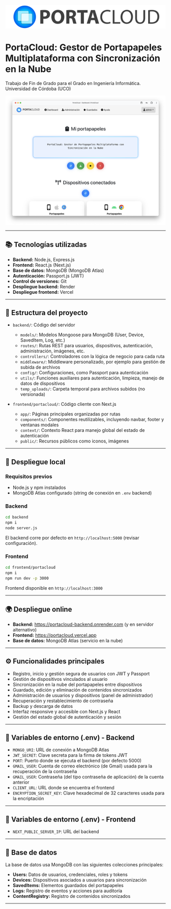 
![Logo de PortaCloud](frontend/portacloud/public/logo_horizontal.png)
# PortaCloud: Gestor de Portapapeles Multiplataforma con Sincronización en la Nube  
Trabajo de Fin de Grado para el Grado en Ingeniería Informática. Universidad de Córdoba (UCO)

![Captura del Dashbboard de PortaCloud](frontend/portacloud/public/captura.png)

---

## 📚 Tecnologías utilizadas

- **Backend:** Node.js, Express.js  
- **Frontend:** React.js (Next.js)  
- **Base de datos:** MongoDB (MongoDB Atlas)  
- **Autenticación:** Passport.js (JWT)  
- **Control de versiones:** Git  
- **Despliegue backend:** Render  
- **Despliegue frontend:** Vercel  

---

## 🌳 Estructura del proyecto

- `backend/`: Código del servidor  
  - `models/`: Modelos Mongoose para MongoDB (User, Device, SavedItem, Log, etc.)  
  - `routes/`: Rutas REST para usuarios, dispositivos, autenticación, administración, imágenes, etc.  
  - `controllers/`: Controladores con la lógica de negocio para cada ruta  
  - `middleware/`: Middleware personalizado, por ejemplo para gestión de subida de archivos  
  - `config/`: Configuraciones, como Passport para autenticación  
  - `utils/`: Funciones auxiliares para autenticación, limpieza, manejo de datos de dispositivos  
  - `temp_uploads/`: Carpeta temporal para archivos subidos (no versionada)  

- `frontend/portacloud/`: Código cliente con Next.js  
  - `app/`: Páginas principales organizadas por rutas 
  - `components/`: Componentes reutilizables, incluyendo navbar, footer y ventanas modales
  - `context/`: Contexto React para manejo global del estado de autenticación  
  - `public/`: Recursos públicos como iconos, imágenes  

---

## 🚀 Despliegue local

### Requisitos previos

- Node.js y npm instalados  
- MongoDB Atlas configurado (string de conexión en `.env` backend)  

### Backend

```bash
cd backend
npm i
node server.js
```

El backend corre por defecto en `http://localhost:5000` (revisar configuración).  

### Frontend

```bash
cd frontend/portacloud
npm i
npm run dev -p 3000
```

Frontend disponible en `http://localhost:3000`  

---

## 🌍 Despliegue online

- **Backend:** https://portacloud-backend.onrender.com  (y en servidor alternativo)
- **Frontend:** https://portacloud.vercel.app  
- **Base de datos:** MongoDB Atlas (servicio en la nube)  

---

## ⚙️ Funcionalidades principales

- Registro, inicio y gestión segura de usuarios con JWT y Passport  
- Gestión de dispositivos vinculados al usuario  
- Sincronización en la nube del portapapeles entre dispositivos  
- Guardado, edición y eliminación de contenidos sincronizados  
- Administración de usuarios y dispositivos (panel de administrador)  
- Recuperación y restablecimiento de contraseña 
- Backup y descarga de datos  
- Interfaz responsive y accesible con Next.js y React  
- Gestión del estado global de autenticación y sesión  

---

## 🔧 Variables de entorno (.env) - Backend

- `MONGO_URI`: URL de conexión a MongoDB Atlas  
- `JWT_SECRET`: Clave secreta para la firma de tokens JWT  
- `PORT`: Puerto donde se ejecuta el backend (por defecto 5000)  
- `GMAIL_USER`: Cuenta de correo electrónico (de Gmail) usada para la recuperación de la contraseña
- `GMAIL_USER`: Contraseña (del tipo contraseña de aplicación) de la cuenta anterior
- `CLIENT_URL`: URL donde se encuentra el frontend
- `ENCRYPTION_SECRET_KEY`: Clave hexadecimal de 32 caracteres usada para la encriptación
---

## 🔧 Variables de entorno (.env) - Frontend

- `NEXT_PUBLIC_SERVER_IP`: URL del backend 

---

## 📂 Base de datos

La base de datos usa MongoDB con las siguientes colecciones principales:

- **Users:** Datos de usuarios, credenciales, roles y tokens  
- **Devices:** Dispositivos asociados a usuarios para sincronización  
- **SavedItems:** Elementos guardados del portapapeles  
- **Logs:** Registro de eventos y acciones para auditoría  
- **ContentRegistry:** Registro de contenidos sincronizados  

---

